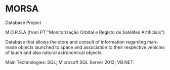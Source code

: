 # MORSA
Database Project

M.O.R.S.A
  (from PT "Monitorização Orbital e Registo de Satélites Artificiais")
  
  Database that allows the store and consult of information 
  regarding man-made objects launched to space and association 
  to their respective vehicles of lauch and also natural 
  astronomical objects.
  
  Main Technologies: SQL; Microsoft SQL Server 2012; VB.NET.
  

